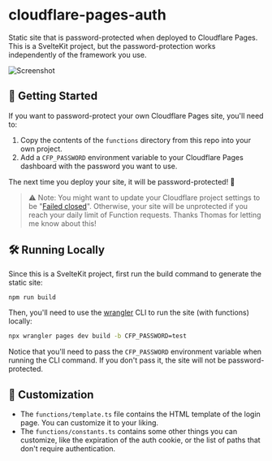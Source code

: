 # cloudflare-pages-auth

Static site that is password-protected when deployed to Cloudflare Pages. This is a SvelteKit project, but the password-protection works independently of the framework you use.

![Screenshot](screenshot.png)

## 🚀 Getting Started

If you want to password-protect your own Cloudflare Pages site, you'll need to:

1. Copy the contents of the `functions` directory from this repo into your own project.
2. Add a `CFP_PASSWORD` environment variable to your Cloudflare Pages dashboard with the password you want to use.

The next time you deploy your site, it will be password-protected! 🎉

> ⚠️ Note: You might want to update your Cloudflare project settings to be "[Failed closed](https://developers.cloudflare.com/pages/functions/pricing/#fail-closed)". Otherwise, your site will be unprotected if you reach your daily limit of Function requests. Thanks Thomas for letting me know about this!

## 🛠 Running Locally

Since this is a SvelteKit project, first run the build command to generate the static site:

```bash
npm run build
```

Then, you'll need to use the [wrangler](https://github.com/cloudflare/wrangler2) CLI to run the site (with functions) locally:

```bash
npx wrangler pages dev build -b CFP_PASSWORD=test
```

Notice that you'll need to pass the `CFP_PASSWORD` environment variable when running the CLI command. If you don't pass it, the site will not be password-protected.

## 💅 Customization

- The `functions/template.ts` file contains the HTML template of the login page. You can customize it to your liking.
- The `functions/constants.ts` contains some other things you can customize, like the expiration of the auth cookie, or the list of paths that don't require authentication.
